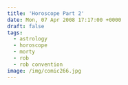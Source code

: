 ```yaml
---
title: 'Horoscope Part 2'
date: Mon, 07 Apr 2008 17:17:00 +0000
draft: false
tags:
  - astrology
  - horoscope
  - morty
  - rob
  - rob convention
image: /img/comic266.jpg
---
```


